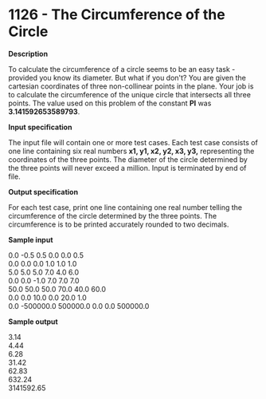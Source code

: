 # 1126 - The Circumference of the Circle

**Description**

To calculate the circumference of a circle seems to be an easy task - provided you know its diameter. But what if you don't? You are given the cartesian coordinates of three non-collinear points in the plane. Your job is to calculate the circumference of the unique circle that intersects all three points. The value used on this problem of the constant **PI** was **3.141592653589793**.

**Input specification**

The input file will contain one or more test cases. Each test case consists of one line containing six real numbers **x1, y1, x2, y2, x3, y3,** representing the coordinates of the three points. The diameter of the circle determined by the three points will never exceed a million. Input is terminated by end of file.

**Output specification**

For each test case, print one line containing one real number telling the circumference of the circle determined by the three points. The circumference is to be printed accurately rounded to two decimals.

**Sample input**
<br/>

0.0 -0.5 0.5 0.0 0.0 0.5<br/>
0.0 0.0 0.0 1.0 1.0 1.0<br/>
5.0 5.0 5.0 7.0 4.0 6.0<br/>
0.0 0.0 -1.0 7.0 7.0 7.0<br/>
50.0 50.0 50.0 70.0 40.0 60.0<br/>
0.0 0.0 10.0 0.0 20.0 1.0<br/>
0.0 -500000.0 500000.0 0.0 0.0 500000.0<br/>

**Sample output**
<br/>

3.14<br/>
4.44<br/>
6.28<br/>
31.42<br/>
62.83<br/>
632.24<br/>
3141592.65<br/>